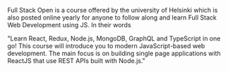 Full Stack Open is a course offered by the university of Helsinki which is also posted online yearly for anyone to follow along and learn
Full Stack Web Development using JS. In their words

"Learn React, Redux, Node.js, MongoDB, GraphQL and TypeScript in one go! This course will introduce you to modern
JavaScript-based web development. The main focus is on building single page applications with ReactJS that use
REST APIs built with Node.js."
